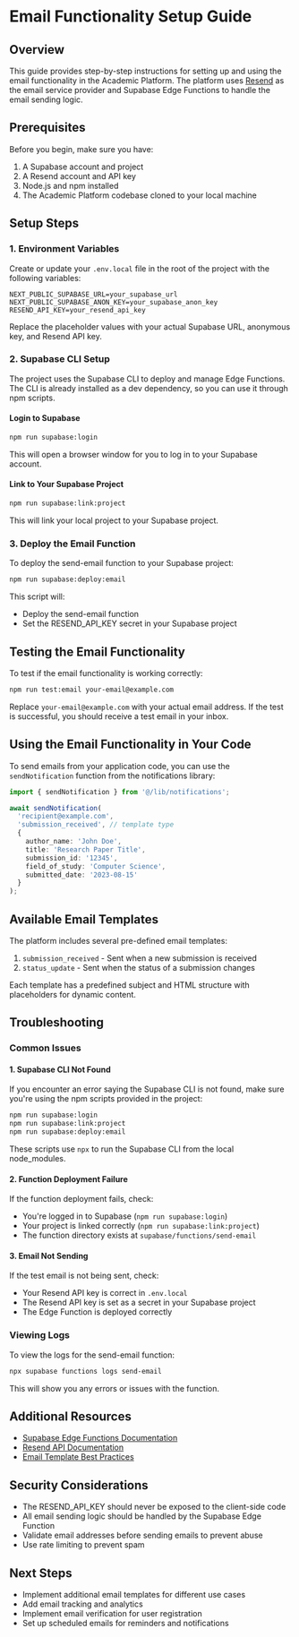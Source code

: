 # Email Functionality Setup Guide

## Overview

This guide provides step-by-step instructions for setting up and using the email functionality in the Academic Platform. The platform uses [Resend](https://resend.com) as the email service provider and Supabase Edge Functions to handle the email sending logic.

## Prerequisites

Before you begin, make sure you have:

1. A Supabase account and project
2. A Resend account and API key
3. Node.js and npm installed
4. The Academic Platform codebase cloned to your local machine

## Setup Steps

### 1. Environment Variables

Create or update your `.env.local` file in the root of the project with the following variables:

```
NEXT_PUBLIC_SUPABASE_URL=your_supabase_url
NEXT_PUBLIC_SUPABASE_ANON_KEY=your_supabase_anon_key
RESEND_API_KEY=your_resend_api_key
```

Replace the placeholder values with your actual Supabase URL, anonymous key, and Resend API key.

### 2. Supabase CLI Setup

The project uses the Supabase CLI to deploy and manage Edge Functions. The CLI is already installed as a dev dependency, so you can use it through npm scripts.

#### Login to Supabase

```bash
npm run supabase:login
```

This will open a browser window for you to log in to your Supabase account.

#### Link to Your Supabase Project

```bash
npm run supabase:link:project
```

This will link your local project to your Supabase project.

### 3. Deploy the Email Function

To deploy the send-email function to your Supabase project:

```bash
npm run supabase:deploy:email
```

This script will:
- Deploy the send-email function
- Set the RESEND_API_KEY secret in your Supabase project

## Testing the Email Functionality

To test if the email functionality is working correctly:

```bash
npm run test:email your-email@example.com
```

Replace `your-email@example.com` with your actual email address. If the test is successful, you should receive a test email in your inbox.

## Using the Email Functionality in Your Code

To send emails from your application code, you can use the `sendNotification` function from the notifications library:

```typescript
import { sendNotification } from '@/lib/notifications';

await sendNotification(
  'recipient@example.com',
  'submission_received', // template type
  {
    author_name: 'John Doe',
    title: 'Research Paper Title',
    submission_id: '12345',
    field_of_study: 'Computer Science',
    submitted_date: '2023-08-15'
  }
);
```

## Available Email Templates

The platform includes several pre-defined email templates:

1. `submission_received` - Sent when a new submission is received
2. `status_update` - Sent when the status of a submission changes

Each template has a predefined subject and HTML structure with placeholders for dynamic content.

## Troubleshooting

### Common Issues

#### 1. Supabase CLI Not Found

If you encounter an error saying the Supabase CLI is not found, make sure you're using the npm scripts provided in the project:

```bash
npm run supabase:login
npm run supabase:link:project
npm run supabase:deploy:email
```

These scripts use `npx` to run the Supabase CLI from the local node_modules.

#### 2. Function Deployment Failure

If the function deployment fails, check:

- You're logged in to Supabase (`npm run supabase:login`)
- Your project is linked correctly (`npm run supabase:link:project`)
- The function directory exists at `supabase/functions/send-email`

#### 3. Email Not Sending

If the test email is not being sent, check:

- Your Resend API key is correct in `.env.local`
- The Resend API key is set as a secret in your Supabase project
- The Edge Function is deployed correctly

### Viewing Logs

To view the logs for the send-email function:

```bash
npx supabase functions logs send-email
```

This will show you any errors or issues with the function.

## Additional Resources

- [Supabase Edge Functions Documentation](https://supabase.com/docs/guides/functions)
- [Resend API Documentation](https://resend.com/docs/api-reference/introduction)
- [Email Template Best Practices](https://www.litmus.com/blog/email-design-best-practices/)

## Security Considerations

- The RESEND_API_KEY should never be exposed to the client-side code
- All email sending logic should be handled by the Supabase Edge Function
- Validate email addresses before sending emails to prevent abuse
- Use rate limiting to prevent spam

## Next Steps

- Implement additional email templates for different use cases
- Add email tracking and analytics
- Implement email verification for user registration
- Set up scheduled emails for reminders and notifications